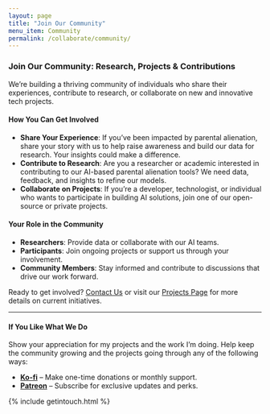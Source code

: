 ```yaml
---
layout: page
title: "Join Our Community"
menu_item: Community
permalink: /collaborate/community/
---
```


### Join Our Community: Research, Projects & Contributions

We’re building a thriving community of individuals who share their experiences, contribute to research, or collaborate on new and innovative tech projects.

#### How You Can Get Involved

- **Share Your Experience**: If you’ve been impacted by parental alienation, share your story with us to help raise awareness and build our data for research. Your insights could make a difference.
- **Contribute to Research**: Are you a researcher or academic interested in contributing to our AI-based parental alienation tools? We need data, feedback, and insights to refine our models.
- **Collaborate on Projects**: If you’re a developer, technologist, or individual who wants to participate in building AI solutions, join one of our open-source or private projects.

#### Your Role in the Community

- **Researchers**: Provide data or collaborate with our AI teams.
- **Participants**: Join ongoing projects or support us through your involvement.
- **Community Members**: Stay informed and contribute to discussions that drive our work forward.

Ready to get involved? [Contact Us](/contact) or visit our [Projects Page](/projects) for more details on current initiatives.

---

#### If You Like What We Do

Show your appreciation for my projects and the work I’m doing. Help keep the community growing and the projects going through any of the following ways:

- **[Ko-fi](https://ko-fi.com/unixwzrd)** – Make one-time donations or monthly support.
- **[Patreon](https://patreon.com/unixwzrd)** – Subscribe for exclusive updates and perks.

{% include getintouch.html %}
